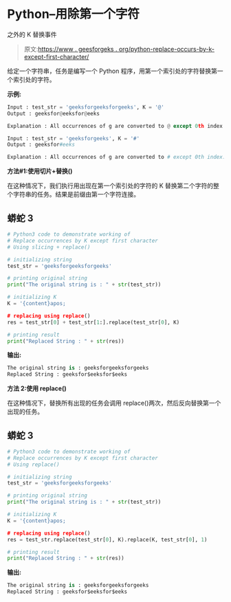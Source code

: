 # Python–用除第一个字符

之外的 K 替换事件

> 原文:[https://www . geesforgeks . org/python-replace-occurs-by-k-except-first-character/](https://www.geeksforgeeks.org/python-replace-occurrences-by-k-except-first-character/)

给定一个字符串，任务是编写一个 Python 程序，用第一个索引处的字符替换第一个索引处的字符。

**示例:**

```py
Input : test_str = 'geeksforgeeksforgeeks', K = '@'
Output : geeksfor@eeksfor@eeks

Explanation : All occurrences of g are converted to @ except 0th index.

Input : test_str = 'geeksforgeeks', K = '#'
Output : geeksfor#eeks

Explanation : All occurrences of g are converted to # except 0th index.
```

**方法#1:使用切片+替换()**

在这种情况下，我们执行用出现在第一个索引处的字符的 K 替换第二个字符的整个字符串的任务。结果是前缀由第一个字符连接。

## 蟒蛇 3

```py
# Python3 code to demonstrate working of
# Replace occurrences by K except first character
# Using slicing + replace()

# initializing string
test_str = 'geeksforgeeksforgeeks'

# printing original string
print("The original string is : " + str(test_str))

# initializing K
K = '{content}apos;

# replacing using replace()
res = test_str[0] + test_str[1:].replace(test_str[0], K)

# printing result
print("Replaced String : " + str(res))
```

**输出:**

```py
The original string is : geeksforgeeksforgeeks
Replaced String : geeksfor$eeksfor$eeks
```

**方法 2:使用 replace()**

在这种情况下，替换所有出现的任务会调用 replace()两次，然后反向替换第一个出现的任务。

## 蟒蛇 3

```py
# Python3 code to demonstrate working of
# Replace occurrences by K except first character
# Using replace()

# initializing string
test_str = 'geeksforgeeksforgeeks'

# printing original string
print("The original string is : " + str(test_str))

# initializing K
K = '{content}apos;

# replacing using replace()
res = test_str.replace(test_str[0], K).replace(K, test_str[0], 1)

# printing result
print("Replaced String : " + str(res))
```

**输出:**

```py
The original string is : geeksforgeeksforgeeks
Replaced String : geeksfor$eeksfor$eeks
```
